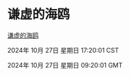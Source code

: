 # 谦虚的海鸥
[谦虚的海鸥](http://219.139.197.74:56308/qxdho/course/base/hotlink/index.php)

2024年 10月 27日 星期日 17:20:01 CST

2024年 10月 27日 星期日 09:20:01 GMT
